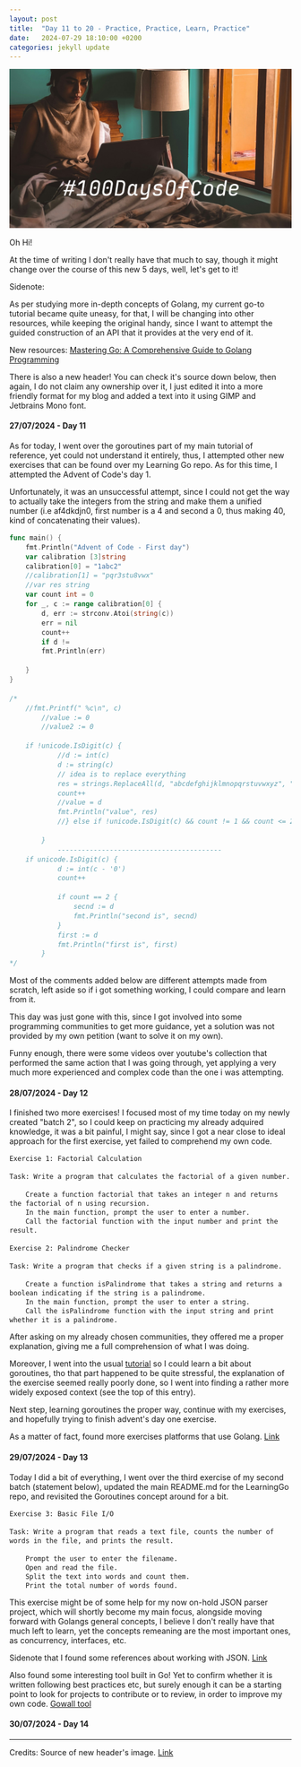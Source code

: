 ```yaml
---
layout: post
title:  "Day 11 to 20 - Practice, Practice, Learn, Practice"
date:   2024-07-29 18:10:00 +0200
categories: jekyll update
---
```


![custom header](https://raw.githubusercontent.com/Akirapearl/jekyll_blog/main/assets/images/C0mP_Mac.png)

Oh Hi!

At the time of writing I don't really have that much to say, though it might change over the course of this new 5 days, well, let's get to it!

Sidenote:

As per studying more in-depth concepts of Golang, my current go-to tutorial became quite uneasy, for that, I will be changing into other resources, while
keeping the original handy, since I want to attempt the guided construction of an API that it provides at the very end of it.

New resources:
[Mastering Go: A Comprehensive Guide to Golang Programming](https://youtu.be/N2GWXuj_IWg?si=bLJl86kXxqZwBPmZ&t=8966)


There is also a new header! You can check it's source down below, then again, I do not claim any ownership over it, I just edited it into a more friendly format for my blog and added a text into it using GIMP and Jetbrains Mono font.
#### 27/07/2024 - Day 11 
As for today, I went over the goroutines part of my main tutorial of reference, yet could not understand it entirely, thus, I attempted other new exercises that can be found over my Learning Go repo. As for this time, I attempted the Advent of Code's day 1.

Unfortunately, it was an unsuccessful attempt, since I could not get the way to actually take the integers from the string and make them a unified number
(i.e af4dkdjn0, first number is a 4 and second a 0, thus making 40, kind of concatenating their values).

```go
func main() {
	fmt.Println("Advent of Code - First day")
	var calibration [3]string
	calibration[0] = "1abc2"
	//calibration[1] = "pqr3stu8vwx"
	//var res string
	var count int = 0
	for _, c := range calibration[0] {
		d, err := strconv.Atoi(string(c))
		err = nil
		count++
		if d !=
		fmt.Println(err)

	}
}

/*
	//fmt.Printf(" %c\n", c)
		//value := 0
		//value2 := 0

	if !unicode.IsDigit(c) {
			//d := int(c)
			d := string(c)
			// idea is to replace everything
			res = strings.ReplaceAll(d, "abcdefghijklmnopqrstuvwxyz", "")
			count++
			//value = d
			fmt.Println("value", res)
			//} else if !unicode.IsDigit(c) && count != 1 && count <= 2 {

		}
			-----------------------------------------
	if unicode.IsDigit(c) {
			d := int(c - '0')
			count++

			if count == 2 {
				secnd := d
				fmt.Println("second is", secnd)
			}
			first := d
			fmt.Println("first is", first)
		}
*/

```

Most of the comments added below are different attempts made from scratch, left aside so if i got something working, I could compare and learn from it.

This day was just gone with this, since I got involved into some programming communities to get more guidance, yet a solution was not provided by my own petition (want to solve it on my own).

Funny enough, there were some videos over youtube's collection that performed the same action that I was going through, yet applying a very much more experienced and complex code than the one i was attempting.


#### 28/07/2024 - Day 12 
I finished two more exercises! I focused most of my time today on my newly created "batch 2", so I could keep on practicing my already adquired knowledge, it was a bit painful, I might say, since I got a near close to ideal approach for the first exercise, yet failed to comprehend my own code.

```
Exercise 1: Factorial Calculation

Task: Write a program that calculates the factorial of a given number.

    Create a function factorial that takes an integer n and returns the factorial of n using recursion.
    In the main function, prompt the user to enter a number.
    Call the factorial function with the input number and print the result.

Exercise 2: Palindrome Checker

Task: Write a program that checks if a given string is a palindrome.

    Create a function isPalindrome that takes a string and returns a boolean indicating if the string is a palindrome.
    In the main function, prompt the user to enter a string.
    Call the isPalindrome function with the input string and print whether it is a palindrome.

```

After asking on my already chosen communities, they offered me a proper explanation, giving me a full comprehension of what I was doing.

Moreover, I went into the usual [tutorial](https://www.youtube.com/watch?v=8uiZC0l4Ajw) so I could learn a bit about goroutines, tho that part happened to be quite stressful, the explanation of the exercise seemed really poorly done, so I went into finding a rather more widely exposed context (see the top of this entry).

Next step, learning goroutines the proper way, continue with my exercises, and hopefully trying to finish advent's day one exercise. 

As a matter of fact, found more exercises platforms that use Golang. [Link](https://exercism.org/tracks/go/exercises)

#### 29/07/2024 - Day 13

Today I did a bit of everything, I went over the third exercise of my second batch (statement below), updated the main README.md for the LearningGo repo, and revisited the Goroutines concept around for a bit.

```
Exercise 3: Basic File I/O

Task: Write a program that reads a text file, counts the number of words in the file, and prints the result.

    Prompt the user to enter the filename.
    Open and read the file.
    Split the text into words and count them.
    Print the total number of words found.
```

This exercise might be of some help for my now on-hold JSON parser project, which will shortly become my main focus, alongside moving forward with Golangs general concepts, I believe I don't really have that much left to learn, yet the concepts remeaning are the most important ones, as concurrency,
interfaces, etc.

Sidenote that I found some references about working with JSON. [Link](https://www.golinuxcloud.com/read-json-data-format-in-golang/)

Also found some interesting tool built in Go! Yet to confirm whether it is written following best practices etc, but surely enough it can be a starting point to look for projects to contribute or to review, in order to improve my own code. [Gowall tool](https://github.com/Achno/gowall)

#### 30/07/2024 - Day 14
---
Credits:
Source of new header's image. [Link](https://unsplash.com/photos/a-woman-sitting-on-a-bed-using-a-laptop-computer-Owglx1TOsiA)